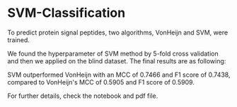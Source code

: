 # SVM-Classification


To predict protein signal peptides, two algorithms, VonHeijn and SVM, were trained.

We found the hyperparameter of SVM method by 5-fold cross validation and then we applied on the blind dataset. The final results are as following:

SVM outperformed VonHeijn with an MCC of 0.7466 and F1 score of 0.7438, compared to VonHeijn's MCC of 0.5905 and F1 score of 0.5909. 

For further details, check the notebook and pdf file.
